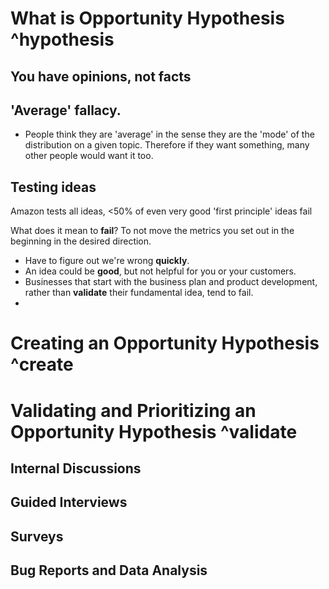 


# What is Opportunity Hypothesis ^hypothesis

## You have opinions, not facts

## 'Average' fallacy.
* People think they are 'average' in the sense they are the 'mode' of the distribution on a given topic. Therefore if they want something, many other people would want it too.


## Testing ideas
 Amazon tests all ideas, <50% of even very good 'first principle' ideas fail

What does it mean to __fail__? To not move the metrics you set out in the beginning in the desired direction.

* Have to figure out we're wrong __quickly__.
* An idea could be **good**, but not helpful for you or your customers.
* Businesses that start with the business plan and product development, rather than __validate__ their fundamental idea, tend to fail.
*





# Creating an Opportunity Hypothesis ^create
# Validating and Prioritizing an Opportunity Hypothesis ^validate 
## Internal Discussions

## Guided Interviews


## Surveys

## Bug Reports and Data Analysis








